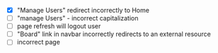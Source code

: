 - [x] "Manage Users" redirect incorrectly to Home
- [ ] "manage Users" - incorrect capitalization
- [ ] page refresh will logout user
- [ ] "Board" link in navbar incorrectly redirects to an external resource
- [ ] incorrect page <title>

BŁĘDY DO IMPLEMENTACJI :rolling_on_the_floor_laughing:
odkrycie hasła w formularzu logowania
usunięcie * z pola Email (choć jest obowiązkowe)
literówka w słowach "Sign Up",
Modyfikacja "Provided value is too short (should be at least 3 characters" na 5 characters, choć faktycznie będą 3 wymagane
Usunięcie walidacji emaila
Możliwość naciśnięcia przycisku Submit przy tworzeniu usera bez uzupełnienia wymaganych pól
Przy wpisaniu różnych haseł przy tworzeniu usera pojawia się toast (?) z napisem Bad request, i że hasła nie pasują do siebie. Do wywalenia ten opis po "Bad Request". Niech nie będzie wiadomo o co chodzi :rolling_on_the_floor_laughing:
7. Komunikat 'inactive account' zmienić na coś zupełnie bezsensownego - wykaż się twórczością XD : "Something went wrong" or "whooops"
8. Po zalogowaniu: Zmiana tytułu Tickets na Ticket
9. Index details modal zostaje, jest piękne - to po kliknięciu Create ticket :rolling_on_the_floor_laughing:
10. pole Assignee zmień np. na Author dla jaj żeby były dwa pola Author
